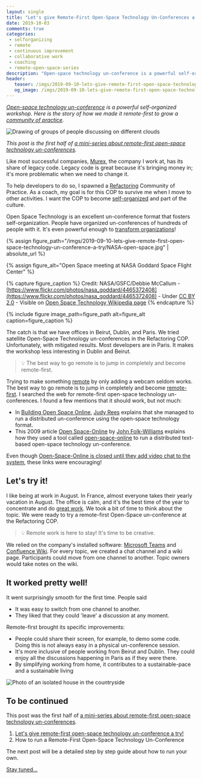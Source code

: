 ```yaml
---
layout: single
title: "Let's give Remote-First Open-Space Technology Un-Conferences a try!"
date: 2019-10-03
comments: true
categories:
 - selforganizing
 - remote
 - continuous improvement
 - collaborative work
 - coaching
 - remote-open-space-series
description: "Open-space technology un-conference is a powerful self-organized workshop. Here is the story of how we made it remote-first to grow our refactoring community of practice. Modern video chat software make this work surprisingly well. The remote-first format even demonstrated special advantages!"
header:
   teaser: /imgs/2019-09-10-lets-give-remote-first-open-space-technology-un-conference-a-try/remote-first-open-space-technology-un-conference-teaser.jpeg
   og_image: /imgs/2019-09-10-lets-give-remote-first-open-space-technology-un-conference-a-try/remote-first-open-space-technology-un-conference-og.jpeg
---
```

_[Open-space technology un-conference](http://ktchange.com/openspace.html) is a powerful self-organized workshop. Here is the story of how we made it remote-first to grow a [community of practice](https://en.wikipedia.org/wiki/Community_of_practice)._

![Drawing of groups of people discussing on different clouds]({{site.url}}/imgs/2019-09-10-lets-give-remote-first-open-space-technology-un-conference-a-try/remote-first-open-space-technology-un-conference.jpeg)

_This post is the first half of [a mini-series about remote-first open-space technology un-conferences]({{site.url}}/categories/#remote-open-space-series)._

Like most successful companies, [Murex](https://www.murex.com/), the company I work at, has its share of legacy code. Legacy code is great because it's bringing money in; it's more problematic when we need to change it.

To help developers to do so, I spawned a [Refactoring]({{site.url}}/categories/#refactoring) Community of Practice. As a coach, my goal is for this COP to survive me when I move to other activities. I want the COP to become [self-organized]({{sitel.url}}/categories/#selforganizing) and part of the culture.

Open Space Technology is an excellent un-conference format that fosters self-organization. People have organized un-conferences of hundreds of people with it. It's even powerful enough to [transform organizations](https://openspaceagility.com/)!

{% assign figure_path="/imgs/2019-09-10-lets-give-remote-first-open-space-technology-un-conference-a-try/NASA-open-space.jpg" | absolute_url %}
    
{% assign figure_alt="Open Space meeting at NASA Goddard Space Flight Center" %}
    
{% capture figure_caption %}
Credit: NASA/GSFC/Debbie McCallum - [https://www.flickr.com/photos/nasa_goddard/4465372408](https://www.flickr.com/photos/nasa_goddard/4465372408) - Under [CC BY 2.0](https://creativecommons.org/licenses/by/2.0) - Visible on [Open Space Technology Wikipedia page](https://en.wikipedia.org/wiki/Open_Space_Technology)
{% endcapture %}
    
{% include figure image_path=figure_path alt=figure_alt caption=figure_caption %}

The catch is that we have offices in Beirut, Dublin, and Paris. We tried satellite Open-Space Technology un-conferences in the Refactoring COP. Unfortunately, with mitigated results. Most developers are in Paris. It makes the workshop less interesting in Dublin and Beirut.

> 💡 The best way to go remote is to jump in completely and become remote-first.

Trying to make something [remote]({{site.url}}/categories/#remote) by only adding a webcam seldom works. The best way to go remote is to jump in completely and become [remote-first](https://stackoverflow.blog/2017/02/08/means-remote-first-company/). I searched the web for remote-first open-space technology un-conferences. I found a few mentions that it should work, but not much:

* In [Building Open Space Online](https://judyrees.co.uk/building-open-space-online/), [Judy Rees](https://judyrees.co.uk/) explains that she managed to run a distributed un-conference using the open-space technology format.
* This 2009 article [Open Space-Online](http://www.crosscollaborate.com/2009/03/open-space-online/) by [John Folk-Williams](http://www.crosscollaborate.com/author/john/) explains how they used a tool called [open-space-online](http://openspace-online.com/) to run a distributed text-based open-space technology un-conference.

Even though [Open-Space-Online is closed until they add video chat to the system](http://openspace-online.com/e/dc/teilnehmer.php), these links were encouraging!

## Let's try it!

I like being at work in August. In France, almost everyone takes their yearly vacation in August. The office is calm, and it's the best time of the year to concentrate and do [great work](https://www.goodreads.com/book/show/25744928-deep-work). We took a bit of time to think about the topic. We were ready to try a remote-first Open-Space un-conference at the Refactoring COP.

> 💡 Remote work is here to stay! It's time to be creative.

We relied on the company's installed software: [Microsoft Teams](https://products.office.com/en-us/microsoft-teams/group-chat-software) and [Confluence Wiki](https://www.atlassian.com/software/confluence). For every topic, we created a chat channel and a wiki page. Participants could move from one channel to another. Topic owners would take notes on the wiki.

## It worked pretty well!

It went surprisingly smooth for the first time. People said

*   It was easy to switch from one channel to another.
*   They liked that they could 'leave' a discussion at any moment.

Remote-first brought its specific improvements:

*   People could share their screen, for example, to demo some code. Doing this is not always easy in a physical un-conference session.
*   It's more inclusive of people working from Beirut and Dublin. They could enjoy all the discussions happening in Paris as if they were there.
*   By simplifying working from home, it contributes to a sustainable-pace and a sustainable living

![Photo of an isolated house in the countryside]({{site.url}}/imgs/2019-09-10-lets-give-remote-first-open-space-technology-un-conference-a-try/remote-house.jpg)

## To be continued

This post was the first half of [a mini-series about remote-first open-space technology un-conferences]({{site.url}}/categories/#remote-open-space-series).

1. [Let's give remote-first open-space technology un-conference a try!]({{sitel.url}}/lets-give-remote-first-open-space-technology-un-conference-a-try/)
2. How to run a Remote-First Open-Space Technology Un-Conference

The next post will be a detailed step by step guide about how to run your own.

[Stay tuned...](http://eepurl.com/dxKE95)